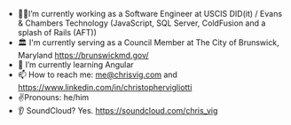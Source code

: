 - 🚶‍♂️I’m currently working as a Software Engineer at USCIS DID(it) / Evans & Chambers Technology (JavaScript, SQL Server, ColdFusion and a splash of Rails (AFT))
- 🏛️ I'm currently serving as a Council Member at The City of Brunswick, Maryland https://brunswickmd.gov/
- 🌱 I’m currently learning Angular
- 📫 How to reach me: me@chrisvig.com and https://www.linkedin.com/in/christophervigliotti
- ✌️Pronouns: he/him
- 👂 SoundCloud? Yes. https://soundcloud.com/chris_vig 
